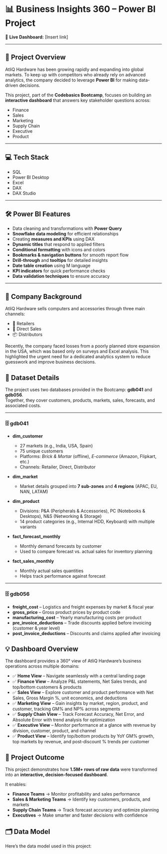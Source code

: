 # 📊 Business Insights 360 – Power BI Project  

🔗 **Live Dashboard:** [Insert link]  

---

## 🌟 Project Overview  
AtliQ Hardware has been growing rapidly and expanding into global markets. To keep up with competitors who already rely on advanced analytics, the company decided to leverage **Power BI** for making data-driven decisions.  

This project, part of the **Codebasics Bootcamp**, focuses on building an **interactive dashboard** that answers key stakeholder questions across:  
- Finance  
- Sales  
- Marketing  
- Supply Chain  
- Executive  
- Product  

---

## 💻 Tech Stack  
- SQL  
- Power BI Desktop  
- Excel  
- DAX  
- DAX Studio  

---

## 🛠️ Power BI Features  
- Data cleaning and transformations with **Power Query**  
- **Snowflake data modeling** for efficient relationships  
- Creating **measures and KPIs** using DAX  
- **Dynamic titles** that respond to applied filters  
- **Conditional formatting** with icons and colors  
- **Bookmarks & navigation buttons** for smooth report flow  
- **Drill-through** and **tooltips** for detailed insights  
- **Date table creation** using M language  
- **KPI indicators** for quick performance checks  
- **Data validation techniques** to ensure accuracy  

---

## 🏢 Company Background  
AtliQ Hardware sells computers and accessories through three main channels:  
- 🏬 Retailers  
- 🛒 Direct Sales  
- 📦 Distributors  

Recently, the company faced losses from a poorly planned store expansion in the USA, which was based only on surveys and Excel analysis. This highlighted the urgent need for a dedicated analytics system to reduce guesswork and improve business decisions.  

## 📂 Dataset Details  

The project uses two databases provided in the Bootcamp: **gdb041** and **gdb056**.  
Together, they cover customers, products, markets, sales, forecasts, and associated costs.  

---

### 🗄️ gdb041  

- **dim_customer**  
  - 27 markets (e.g., India, USA, Spain)  
  - 75 unique customers  
  - Platforms: *Brick & Mortar* (offline), *E-commerce* (Amazon, Flipkart, etc.)  
  - Channels: Retailer, Direct, Distributor  

- **dim_market**  
  - Market details grouped into **7 sub-zones** and **4 regions** (APAC, EU, NAN, LATAM)  

- **dim_product**  
  - Divisions: P&A (Peripherals & Accessories), PC (Notebooks & Desktops), N&S (Networking & Storage)  
  - 14 product categories (e.g., Internal HDD, Keyboard) with multiple variants  

- **fact_forecast_monthly**  
  - Monthly demand forecasts by customer  
  - Used to compare forecast vs. actual sales for inventory planning  

- **fact_sales_monthly**  
  - Monthly actual sales quantities  
  - Helps track performance against forecast  

---

### 🗄️ gdb056  

- **freight_cost** – Logistics and freight expenses by market & fiscal year  
- **gross_price** – Gross product prices by product code  
- **manufacturing_cost** – Yearly manufacturing costs per product  
- **pre_invoice_deductions** – Trade discounts applied before invoicing (customer & year level)  
- **post_invoice_deductions** – Discounts and claims applied after invoicing  


## 💡 Dashboard Overview  

The dashboard provides a 360° view of AtliQ Hardware’s business operations across multiple domains:  

- ✅ **Home View** – Navigate seamlessly with a central landing page  
- ✅ **Finance View** – Analyze P&L statements, Net Sales trends, and top/bottom customers & products  
- ✅ **Sales View** – Explore customer and product performance with Net Sales, Gross Margin %, unit economics, and deductions  
- ✅ **Marketing View** – Gain insights by market, region, product, and customer, tracking GM% and NP% across segments  
- ✅ **Supply Chain View** – Track Forecast Accuracy, Net Error, and Absolute Error with trend analysis for optimization  
- ✅ **Executive View** – Monitor performance at a glance with revenue by division, customer, product, and channel  
- ✅ **Product View** – Identify top/bottom products by YoY GM% growth, top markets by revenue, and post-discount % trends per customer

## 🚀 Project Outcome  

This project demonstrates how **1.5M+ rows of raw data** were transformed into an **interactive, decision-focused dashboard**.  

It enables:  
- **Finance Teams** → Monitor profitability and sales performance  
- **Sales & Marketing Teams** → Identify key customers, products, and markets  
- **Supply Chain Teams** → Track forecast accuracy and optimize planning  
- **Executives** → Make smarter and faster decisions with confidence  

## 🗂️ Data Model  

Here’s the data model used in this project:  





